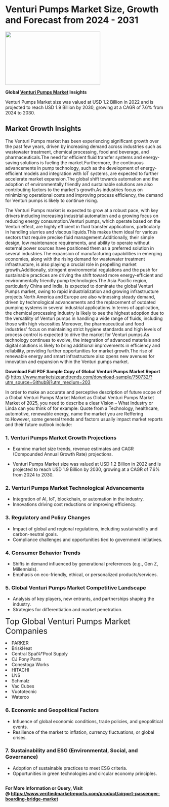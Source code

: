<H1>Venturi Pumps Market Size, Growth and Forecast from 2024 - 2031</H1><img class="aligncenter size-medium wp-image-584254" src="https://thirdeyenews.in/wp-content/uploads/2024/09/Global-Market-Research-300x168.jpeg" alt="" width="300" height="168" /><p><strong>Global&nbsp;<a href="https://www.marketsizeandtrends.com/download-sample/750732/?utm_source=Github8j?utm_medium=203">Venturi Pumps Market</a> Insights</strong></p><p>Venturi Pumps Market size was valued at USD 1.2 Billion in 2022 and is projected to reach USD 1.9 Billion by 2030, growing at a CAGR of 7.6% from 2024 to 2030.</p><p><h2>Market Growth Insights</h2> <p>The Venturi Pumps market has been experiencing significant growth over the past few years, driven by increasing demand across industries such as wastewater treatment, chemical processing, food and beverage, and pharmaceuticals.The need for efficient fluid transfer systems and energy-saving solutions is fueling the market.Furthermore, the continuous advancements in pump technology, such as the development of energy-efficient models and integration with IoT systems, are expected to further accelerate market expansion.The global shift towards automation and the adoption of environmentally friendly and sustainable solutions are also contributing factors to the market's growth.As industries focus on minimizing operational costs and improving process efficiency, the demand for Venturi pumps is likely to continue rising.</p> <p>The Venturi Pumps market is expected to grow at a robust pace, with key drivers including increasing industrial automation and a growing focus on reducing energy consumption.Venturi pumps, which operate based on the Venturi effect, are highly efficient in fluid transfer applications, particularly in handling slurries and viscous liquids.This makes them ideal for various sectors that require precise fluid management.Additionally, their simple design, low maintenance requirements, and ability to operate without external power sources have positioned them as a preferred solution in several industries.The expansion of manufacturing capabilities in emerging economies, along with the rising demand for wastewater treatment infrastructure, is also playing a crucial role in propelling market growth.Additionally, stringent environmental regulations and the push for sustainable practices are driving the shift toward more energy-efficient and environmentally friendly pump technologies.The Asia Pacific region, particularly China and India, is expected to dominate the global Venturi Pumps market, owing to rapid industrialization and growing infrastructure projects.North America and Europe are also witnessing steady demand, driven by technological advancements and the replacement of outdated pumping systems in several industrial applications.In terms of application, the chemical processing industry is likely to see the highest adoption due to the versatility of Venturi pumps in handling a wide range of fluids, including those with high viscosities.Moreover, the pharmaceutical and food industries' focus on maintaining strict hygiene standards and high levels of process control is expected to drive the market for Venturi pumps.As technology continues to evolve, the integration of advanced materials and digital solutions is likely to bring additional improvements in efficiency and reliability, providing further opportunities for market growth.The rise of renewable energy and smart infrastructure also opens new avenues for innovation and expansion within the Venturi pumps market.</p> <p><span class=""><strong>Download Full PDF Sample Copy of Global Venturi Pumps Market Report</strong> @ <a href="https://www.marketsizeandtrends.com/download-sample/750732/?utm_source=Github8j?utm_medium=203" target="_blank">https://www.marketsizeandtrends.com/download-sample/750732/?utm_source=Github8j?utm_medium=203</a></span></p><p>In order to make an accurate and perceptive description of future scope of a Global&nbsp;Venturi Pumps Market Market as Global&nbsp;Venturi Pumps Market Market of 2025, you need to describe a clear Vision &ndash; What Industry or Linda can you think of for example: Quote from a Technology, healthcare, automotive, renewable energy, name the market you are Reffering to.However, some general trends and factors usually impact market reports and their future outlook include:</p><h3>1.&nbsp;<strong>Venturi Pumps Market Growth Projections</strong></h3><ul><li>Examine market size trends, revenue estimates and CAGR (Compounded Annual Growth Rate) projections.</li><li><p>Venturi Pumps Market size was valued at USD 1.2 Billion in 2022 and is projected to reach USD 1.9 Billion by 2030, growing at a CAGR of 7.6% from 2024 to 2030.</p></li></ul><h3>2.&nbsp;<strong>Venturi Pumps Market Technological Advancements</strong></h3><ul><li>Integration of AI, IoT, blockchain, or automation in the industry.</li><li>Innovations driving cost reductions or improving efficiency.</li></ul><h3>3.&nbsp;<strong>Regulatory and Policy Changes</strong></h3><ul><li>Impact of global and regional regulations, including sustainability and carbon-neutral goals.</li><li>Compliance challenges and opportunities tied to government initiatives.</li></ul><h3>4.&nbsp;<strong>Consumer Behavior Trends</strong></h3><ul><li>Shifts in demand influenced by generational preferences (e.g., Gen Z, Millennials).</li><li>Emphasis on eco-friendly, ethical, or personalized products/services.</li></ul><h3>5.&nbsp;<strong>Global Venturi Pumps Market Competitive Landscape</strong></h3><ul><li>Analysis of key players, new entrants, and partnerships shaping the industry.</li><li>Strategies for differentiation and market penetration.</li></ul><p data-pm-slice="1 1 []"><span style="color: inherit; font-family: inherit; font-size: 25px;">Top Global Venturi Pumps Market Companies</span></p><div class="" data-test-id=""><p><li>PARKER</li><li> BriskHeat</li><li> Central Spaï¼†Pool Supply</li><li> CJ Pony Parts</li><li> Conestoga Works</li><li> HITACHI</li><li> LNS</li><li> Schmalz</li><li> Vac Cubes</li><li> Vuototecnic</li><li> Waterco</li></p></div><h3>6.&nbsp;<strong>Economic and Geopolitical Factors</strong></h3><ul><li>Influence of global economic conditions, trade policies, and geopolitical events.</li><li>Resilience of the market to inflation, currency fluctuations, or global crises.</li></ul><h3>7.&nbsp;<strong>Sustainability and ESG (Environmental, Social, and Governance)</strong></h3><ul><li>Adoption of sustainable practices to meet ESG criteria.</li><li>Opportunities in green technologies and circular economy principles.</li></ul><h2><strong style="font-size: 14px;">For More Information or Query, Visit @&nbsp;</strong><a style="background-color: #ffffff; font-size: 14px;" href="https://www.marketsizeandtrends.com/report/venturi-pumps-market/" target="_blank">https://www.verifiedmarketreports.com/product/airport-passenger-boarding-bridge-market</a></h2>